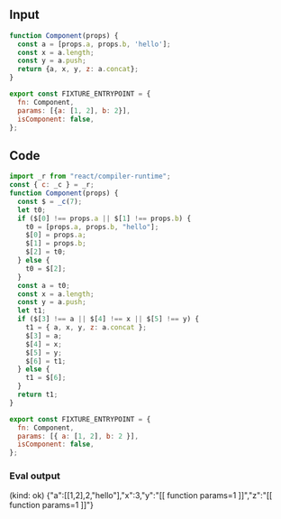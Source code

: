 
## Input

```javascript
function Component(props) {
  const a = [props.a, props.b, 'hello'];
  const x = a.length;
  const y = a.push;
  return {a, x, y, z: a.concat};
}

export const FIXTURE_ENTRYPOINT = {
  fn: Component,
  params: [{a: [1, 2], b: 2}],
  isComponent: false,
};

```

## Code

```javascript
import _r from "react/compiler-runtime";
const { c: _c } = _r;
function Component(props) {
  const $ = _c(7);
  let t0;
  if ($[0] !== props.a || $[1] !== props.b) {
    t0 = [props.a, props.b, "hello"];
    $[0] = props.a;
    $[1] = props.b;
    $[2] = t0;
  } else {
    t0 = $[2];
  }
  const a = t0;
  const x = a.length;
  const y = a.push;
  let t1;
  if ($[3] !== a || $[4] !== x || $[5] !== y) {
    t1 = { a, x, y, z: a.concat };
    $[3] = a;
    $[4] = x;
    $[5] = y;
    $[6] = t1;
  } else {
    t1 = $[6];
  }
  return t1;
}

export const FIXTURE_ENTRYPOINT = {
  fn: Component,
  params: [{ a: [1, 2], b: 2 }],
  isComponent: false,
};

```
      
### Eval output
(kind: ok) {"a":[[1,2],2,"hello"],"x":3,"y":"[[ function params=1 ]]","z":"[[ function params=1 ]]"}